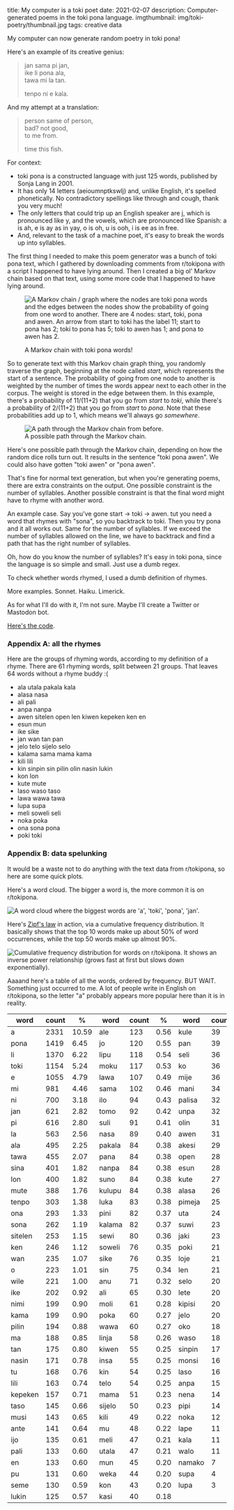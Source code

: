 title: My computer is a toki poet
date: 2021-02-07
description: Computer-generated poems in the toki pona language.
imgthumbnail: img/toki-poetry/thumbnail.jpg
tags: creative data

My computer can now generate random poetry in toki pona!

Here's an example of its creative genius:

> jan sama pi jan,  
> ike li pona ala,  
> tawa mi la tan.  
>  
> tenpo ni e kala.

And my attempt at a translation:

> person same of person,  
> bad? not good,  
> to me from.  
>  
> time this fish.

For context:

* toki pona is a constructed language with just 125 words, published by Sonja Lang in 2001.
* It has only 14 letters (aeioumnptkswlj) and, unlike English, it's spelled phonetically. No contradictory spellings like through and cough, thank you very much!
* The only letters that could trip up an English speaker are j, which is pronounced like y, and the vowels, which are pronounced like Spanish: a is ah, e is ay as in yay, o is oh, u is ooh, i is ee as in free.
* And, relevant to the task of a machine poet, it's easy to break the words up into syllables.

The first thing I needed to make this poem generator was a bunch of toki pona text, which I gathered by downloading comments from r/tokipona with a script I happened to have lying around. Then I created a big ol' Markov chain based on that text, using some more code that I happened to have lying around.

<figure>

<img src="{{ url_for('static', filename='img/toki-poetry/chain.png') }}"
     alt="A Markov chain / graph where the nodes are toki pona words and the edges between the nodes show the probability of going from one word to another. There are 4 nodes: start, toki, pona and awen. An arrow from start to toki has the label 11; start to pona has 2; toki to pona has 5; toki to awen has 1; and pona to awen has 2."
     class="centered">

<figcaption>A Markov chain with toki pona words!</figcaption>
</figure>

So to generate text with this Markov chain graph thing, you randomly traverse the graph, beginning at the node called *start*, which represents the start of a sentence. The probability of going from one node to another is weighted by the number of times the words appear next to each other in the corpus. The weight is stored in the edge between them. In this example, there's a probability of 11/(11+2) that you go from *start* to *toki*, while there's a probability of 2/(11+2) that you go from *start* to *pona*. Note that these probabilities add up to 1, which means we'll always go *somewhere*.

<figure>
<img src="{{ url_for('static', filename='img/toki-poetry/path.png') }}"
     alt="A path through the Markov chain from before."
     class="centered">

<figcaption>A possible path through the Markov chain.</figcaption>
</figure>

Here's one possible path through the Markov chain, depending on how the random dice rolls turn out. It results in the sentence "toki pona awen". We could also have gotten "toki awen" or "pona awen".

That's fine for normal text generation, but when you're generating poems, there are extra constraints on the output. One possible constraint is the number of syllables. Another possible constraint is that the final word might have to rhyme with another word.

An example case. Say you've gone start -> toki -> awen. tut you need a word that rhymes with "sona", so you backtrack to toki. Then you try pona and it all works out. Same for the number of syllables. If we exceed the number of syllables allowed on the line, we have to backtrack and find a path that has the right number of syllables.

Oh, how do you know the number of syllables? It's easy in toki pona, since the language is so simple and small. Just use a dumb regex.

To check whether words rhymed, I used a dumb definition of rhymes.

More examples. Sonnet. Haiku. Limerick.

As for what I'll do with it, I'm not sure. Maybe I'll create a Twitter or Mastodon bot.

[Here's the code](https://github.com/Kevinpgalligan/toki-poems).

### Appendix A: all the rhymes
Here are the groups of rhyming words, according to my definition of a rhyme. There are 61 rhyming words, split between 21 groups. That leaves 64 words without a rhyme buddy :(

* ala utala pakala kala
* alasa nasa
* ali pali
* anpa nanpa
* awen sitelen open len kiwen kepeken ken en
* esun mun
* ike sike
* jan wan tan pan
* jelo telo sijelo selo
* kalama sama mama kama
* kili lili
* kin sinpin sin pilin olin nasin lukin
* kon lon
* kute mute
* laso waso taso
* lawa wawa tawa
* lupa supa
* meli soweli seli
* noka poka
* ona sona pona
* poki toki

### Appendix B: data spelunking
It would be a waste not to do anything with the text data from r/tokipona, so here are some quick plots.

Here's a word cloud. The bigger a word is, the more common it is on r/tokipona.

<img src="{{ url_for('static', filename='img/toki-poetry/word-cloud.png') }}"
     alt="A word cloud where the biggest words are 'a', 'toki', 'pona', 'jan'."
     class="centered">

Here's [Zipf's law](https://en.wikipedia.org/wiki/Zipf%27s_law) in action, via a cumulative frequency distribution. It basically shows that the top 10 words make up about 50% of word occurrences, while the top 50 words make up almost 90%.

<img src="{{ url_for('static', filename='img/toki-poetry/cdf.png') }}"
     alt="Cumulative frequency distribution for words on r/tokipona. It shows an inverse power relationship (grows fast at first but slows down exponentially)."
     class="centered">

Aaaand here's a table of all the words, ordered by frequency. BUT WAIT. Something just occurred to me. A lot of people write in English on r/tokipona, so the letter "a" probably appears more popular here than it is in reality.

<div class="cooltablewrap">
<table>
<thead>
<tr><th>word</th><th>count</th><th>%</th>
<th>word</th><th>count</th><th>%</th>
<th>word</th><th>count</th><th>%</th></tr>
</thead>
<tbody>
<tr><td>a</td><td>2331</td><td>10.59</td><td>ale</td><td>123</td><td>0.56</td><td>kule</td><td>39</td><td>0.18</td></tr>
<tr><td>pona</td><td>1419</td><td>6.45</td><td>jo</td><td>120</td><td>0.55</td><td>pan</td><td>39</td><td>0.18</td></tr>
<tr><td>li</td><td>1370</td><td>6.22</td><td>lipu</td><td>118</td><td>0.54</td><td>seli</td><td>36</td><td>0.16</td></tr>
<tr><td>toki</td><td>1154</td><td>5.24</td><td>moku</td><td>117</td><td>0.53</td><td>ko</td><td>36</td><td>0.16</td></tr>
<tr><td>e</td><td>1055</td><td>4.79</td><td>lawa</td><td>107</td><td>0.49</td><td>mije</td><td>36</td><td>0.16</td></tr>
<tr><td>mi</td><td>981</td><td>4.46</td><td>sama</td><td>102</td><td>0.46</td><td>mani</td><td>34</td><td>0.15</td></tr>
<tr><td>ni</td><td>700</td><td>3.18</td><td>ilo</td><td>94</td><td>0.43</td><td>palisa</td><td>32</td><td>0.15</td></tr>
<tr><td>jan</td><td>621</td><td>2.82</td><td>tomo</td><td>92</td><td>0.42</td><td>unpa</td><td>32</td><td>0.15</td></tr>
<tr><td>pi</td><td>616</td><td>2.80</td><td>suli</td><td>91</td><td>0.41</td><td>olin</td><td>31</td><td>0.14</td></tr>
<tr><td>la</td><td>563</td><td>2.56</td><td>nasa</td><td>89</td><td>0.40</td><td>awen</td><td>31</td><td>0.14</td></tr>
<tr><td>ala</td><td>495</td><td>2.25</td><td>pakala</td><td>84</td><td>0.38</td><td>akesi</td><td>29</td><td>0.13</td></tr>
<tr><td>tawa</td><td>455</td><td>2.07</td><td>pana</td><td>84</td><td>0.38</td><td>open</td><td>28</td><td>0.13</td></tr>
<tr><td>sina</td><td>401</td><td>1.82</td><td>nanpa</td><td>84</td><td>0.38</td><td>esun</td><td>28</td><td>0.13</td></tr>
<tr><td>lon</td><td>400</td><td>1.82</td><td>suno</td><td>84</td><td>0.38</td><td>kute</td><td>27</td><td>0.12</td></tr>
<tr><td>mute</td><td>388</td><td>1.76</td><td>kulupu</td><td>84</td><td>0.38</td><td>alasa</td><td>26</td><td>0.12</td></tr>
<tr><td>tenpo</td><td>303</td><td>1.38</td><td>luka</td><td>83</td><td>0.38</td><td>pimeja</td><td>25</td><td>0.11</td></tr>
<tr><td>ona</td><td>293</td><td>1.33</td><td>pini</td><td>82</td><td>0.37</td><td>uta</td><td>24</td><td>0.11</td></tr>
<tr><td>sona</td><td>262</td><td>1.19</td><td>kalama</td><td>82</td><td>0.37</td><td>suwi</td><td>23</td><td>0.10</td></tr>
<tr><td>sitelen</td><td>253</td><td>1.15</td><td>sewi</td><td>80</td><td>0.36</td><td>jaki</td><td>23</td><td>0.10</td></tr>
<tr><td>ken</td><td>246</td><td>1.12</td><td>soweli</td><td>76</td><td>0.35</td><td>poki</td><td>21</td><td>0.10</td></tr>
<tr><td>wan</td><td>235</td><td>1.07</td><td>sike</td><td>76</td><td>0.35</td><td>loje</td><td>21</td><td>0.10</td></tr>
<tr><td>o</td><td>223</td><td>1.01</td><td>sin</td><td>75</td><td>0.34</td><td>len</td><td>21</td><td>0.10</td></tr>
<tr><td>wile</td><td>221</td><td>1.00</td><td>anu</td><td>71</td><td>0.32</td><td>selo</td><td>20</td><td>0.09</td></tr>
<tr><td>ike</td><td>202</td><td>0.92</td><td>ali</td><td>65</td><td>0.30</td><td>lete</td><td>20</td><td>0.09</td></tr>
<tr><td>nimi</td><td>199</td><td>0.90</td><td>moli</td><td>61</td><td>0.28</td><td>kipisi</td><td>20</td><td>0.09</td></tr>
<tr><td>kama</td><td>199</td><td>0.90</td><td>poka</td><td>60</td><td>0.27</td><td>jelo</td><td>20</td><td>0.09</td></tr>
<tr><td>pilin</td><td>194</td><td>0.88</td><td>wawa</td><td>60</td><td>0.27</td><td>oko</td><td>18</td><td>0.08</td></tr>
<tr><td>ma</td><td>188</td><td>0.85</td><td>linja</td><td>58</td><td>0.26</td><td>waso</td><td>18</td><td>0.08</td></tr>
<tr><td>tan</td><td>175</td><td>0.80</td><td>kiwen</td><td>55</td><td>0.25</td><td>sinpin</td><td>17</td><td>0.08</td></tr>
<tr><td>nasin</td><td>171</td><td>0.78</td><td>insa</td><td>55</td><td>0.25</td><td>monsi</td><td>16</td><td>0.07</td></tr>
<tr><td>tu</td><td>168</td><td>0.76</td><td>kin</td><td>54</td><td>0.25</td><td>laso</td><td>16</td><td>0.07</td></tr>
<tr><td>lili</td><td>163</td><td>0.74</td><td>telo</td><td>54</td><td>0.25</td><td>anpa</td><td>15</td><td>0.07</td></tr>
<tr><td>kepeken</td><td>157</td><td>0.71</td><td>mama</td><td>51</td><td>0.23</td><td>nena</td><td>14</td><td>0.06</td></tr>
<tr><td>taso</td><td>145</td><td>0.66</td><td>sijelo</td><td>50</td><td>0.23</td><td>pipi</td><td>14</td><td>0.06</td></tr>
<tr><td>musi</td><td>143</td><td>0.65</td><td>kili</td><td>49</td><td>0.22</td><td>noka</td><td>12</td><td>0.05</td></tr>
<tr><td>ante</td><td>141</td><td>0.64</td><td>mu</td><td>48</td><td>0.22</td><td>lape</td><td>11</td><td>0.05</td></tr>
<tr><td>ijo</td><td>135</td><td>0.61</td><td>meli</td><td>47</td><td>0.21</td><td>kala</td><td>11</td><td>0.05</td></tr>
<tr><td>pali</td><td>133</td><td>0.60</td><td>utala</td><td>47</td><td>0.21</td><td>walo</td><td>11</td><td>0.05</td></tr>
<tr><td>en</td><td>133</td><td>0.60</td><td>mun</td><td>45</td><td>0.20</td><td>namako</td><td>7</td><td>0.03</td></tr>
<tr><td>pu</td><td>131</td><td>0.60</td><td>weka</td><td>44</td><td>0.20</td><td>supa</td><td>4</td><td>0.02</td></tr>
<tr><td>seme</td><td>130</td><td>0.59</td><td>kon</td><td>43</td><td>0.20</td><td>lupa</td><td>3</td><td>0.01</td></tr>
<tr><td>lukin</td><td>125</td><td>0.57</td><td>kasi</td><td>40</td><td>0.18</td></tr>
</tbody>
</table>
</div>
